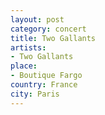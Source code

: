 ```yaml
---
layout: post
category: concert
title: Two Gallants
artists: 
- Two Gallants
place: 
- Boutique Fargo
country: France
city: Paris
---
```


